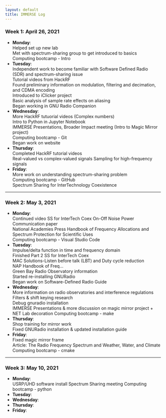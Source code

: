 ```yaml
---
layout: default
title: IMMERSE Log
---
```


### Week 1: April 26, 2021

* **Monday**:  
    Helped set up new lab  
    Met with spectrum-sharing group to get introduced to basics  
    Computing bootcamp - Intro  
* **Tuesday**:  
    Independent work to become familiar with Software Defined Radio (SDR) and spectrum-sharing issue  
        Tutorial videos from HackRF  
        Found preliminary information on modulation, filtering and decimation, and CDMA encoding  
        Introduced to iClicker project  
    Basic analysis of sample rate effects on aliasing  
    Began working in GNU Radio Companion  
* **Wednesday**:  
    More HackRF tutuorial videos (Complex numbers)  
    Intro to Python in Jupyter Notebook  
    IMMERSE Presentations, Broader Impact meeting (Intro to Magic Mirror project)  
    Computing bootcamp - Git  
    Began work on website  
* **Thursday**:   
    Completed HackRF tutorial videos  
        Real-valued vs complex-valued signals
        Sampling for high-frequency signals
* **Friday**:  
    More work on understanding spectrum-sharing problem  
    Computing bootcamp - GitHub  
    Spectrum Sharing for InterTechnology Coexistence  

***
### Week 2: May 3, 2021

* **Monday**:  
    Continued video SS for InterTech Coex
    On-Off Noise Power Communication paper  
    National Academies Press Handbook of Frequency Allocations and Spectrum Protection for Scientific Uses  
    Computing bootcamp - Visual Studio Code  
* **Tuesday**:  
    Impulse/delta function in time and frequency domain   
    Finished Part 2 SS for InterTech Coex  
        MAC Solutions-Listen before talk (LBT) and Duty cycle reduction  
    NAP Handbook of Freq...  
    Green Bay Radio Observatory information  
    Started re-installing GNURadio  
    Began work on Software-Defined Radio Guide  
* **Wednesday**:  
    More information on radio observatories and interference regulations  
    Filters & shift keying research  
    Debug gnuradio installation  
    IMMERSE Presentations & more discussion on magic mirror project + NET Lab decoration
    Computing bootcamp - make  
* **Thursday**:  
    Shop training for mirror work  
    Fixed GNURadio installation & updated installation guide  
* **Friday**:  
    Fixed magic mirror frame  
    Article: The Radio Frequency Spectrum and Weather, Water, and Climate  
    Computing bootcamp - cmake  

***
### Week 3: May 10, 2021

* **Monday**:  
    USRP/UHD software install
    Spectrum Sharing meeting
    Computing bootcamp - python
* **Tuesday**:  
* **Wednesday**:  
* **Thursday**:  
* **Friday**:  

